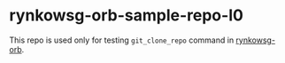 # rynkowsg-orb-sample-repo-l0

This repo is used only for testing `git_clone_repo` command in [rynkowsg-orb](https://github.com/rynkowsg/rynkowsg-orb).
